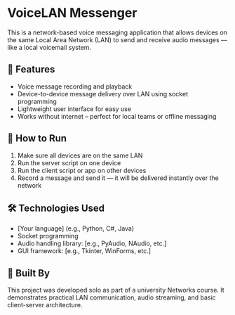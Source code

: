 # VoiceLAN Messenger

This is a network-based voice messaging application that allows devices on the same Local Area Network (LAN) to send and receive audio messages — like a local voicemail system.

## 🔧 Features

- Voice message recording and playback
- Device-to-device message delivery over LAN using socket programming
- Lightweight user interface for easy use
- Works without internet – perfect for local teams or offline messaging

## 📁 How to Run

1. Make sure all devices are on the same LAN
2. Run the server script on one device
3. Run the client script or app on other devices
4. Record a message and send it — it will be delivered instantly over the network

## 🛠 Technologies Used

- [Your language] (e.g., Python, C#, Java)
- Socket programming
- Audio handling library: [e.g., PyAudio, NAudio, etc.]
- GUI framework: [e.g., Tkinter, WinForms, etc.]

## 🧠 Built By

This project was developed solo as part of a university Networks course. It demonstrates practical LAN communication, audio streaming, and basic client-server architecture.

